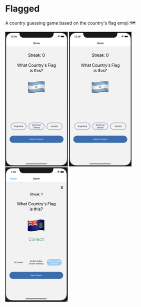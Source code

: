 # Flagged

A country guessing game based on the country's flag emoji 🗺

<p align='left'> 
    <img width="200" src="assets/screen-intro.png"/>
    <img width="200"src="assets/screen-start.png"/>
    <img width="200" src="assets/screen-correct.png"/> 
</p>
